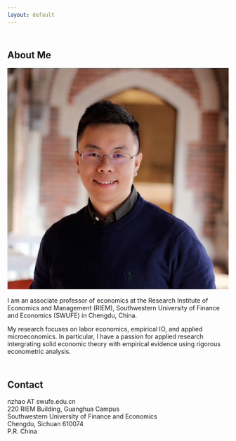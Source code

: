```yaml
---
layout: default
---
```


## <br/>About Me

<img class="profile-picture" src="nzhao.jpeg">

I am an associate professor of economics at the Research Institute of Economics and Management (RIEM), Southwestern University of Finance and Economics (SWUFE) in Chengdu, China. 

My research focuses on labor economics, empirical IO, and applied microeconomics. In particular, I have a passion for applied research intergrating solid economic theory with empirical evidence using rigorous econometric analysis.<br/>

<!-- This is a jekyll based resume template. You can find the full source code on [GitHub](https://github.com/bk2dcradle/researcher) -->


## <br/>Contact

nzhao AT swufe.edu.cn<br/> 220 RIEM Building, Guanghua Campus<br/> Southwestern University of Finance and Economics<br/> Chengdu, Sichuan 610074<br/> P.R. China<br/>

<!-- ## Publications -->

<!-- 1. F.Bar, J.Doe: Effects of having a placeholder of a name . -->
<!-- 2. S.Holmes, J.Watson: Consequences of living with a sociopath in London -->

<!-- ## Typography -->

<!-- This is a [link](http://google.com). Something *italics* and something **bold**. v

<!-- Here is a table -->

<!--Year | Award | Category 
-----|-------|--------
2014 | Emmy  | Won Outstanding Lead Actor in a miniseries or a movie
2015 | BAFTA | Nominated for Best Leading Actor for Sherlock
2014 | Satellite | Won Best Actor miniseries or television film -->

<!-- Here is a horizontal rule -->

<!-- --- -->

<!-- Here is a blockquote -->

<!-- > To a great mind, nothing is little -->

<!-- ## References -->

<!-- * Foo Bar: Head of Department, Placeholder Names, Lorem 
* John Doe: Associate Professor, Department of Computer Science, Ipsum -->
